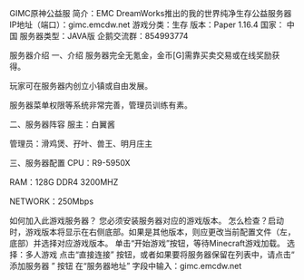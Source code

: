 GIMC原神公益服
简介：EMC DreamWorks推出的我的世界纯净生存公益服务器
IP地址（端口）：gimc.emcdw.net
游戏分类：生存
版本：Paper 1.16.4
国家： 中国
服务器类型：JAVA版
企鹅交流群：854993774
 
服务器介绍
一、介绍
服务器完全无氪金，金币[G]需靠买卖交易或在线奖励获得。

玩家可在服务器内创立小镇或自由发展。

服务器菜单权限等系统非常完善，管理员训练有素。

二、服务器阵容
服主：白翼酱

管理员：滑鸡煲、孖叶、兽王、明月庄主

三、服务器配置
CPU：R9-5950X

RAM：128G DDR4 3200MHZ

NETWORK：250Mbps

如何加入此游戏服务器？
您必须安装服务器对应的游戏版本。
怎么检查？启动时，游戏版本将显示在右侧底部。如果是其他版本，则应更改当前配置文件（左，底部）并选择对应游戏版本。
单击“开始游戏”按钮，等待Minecraft游戏加载。
选择：多人游戏
点击“直接连接” 按钮，或者如果要将服务器保留在列表中，请点击“ 添加服务器 ” 按钮
在“服务器地址” 字段中输入：gimc.emcdw.net
